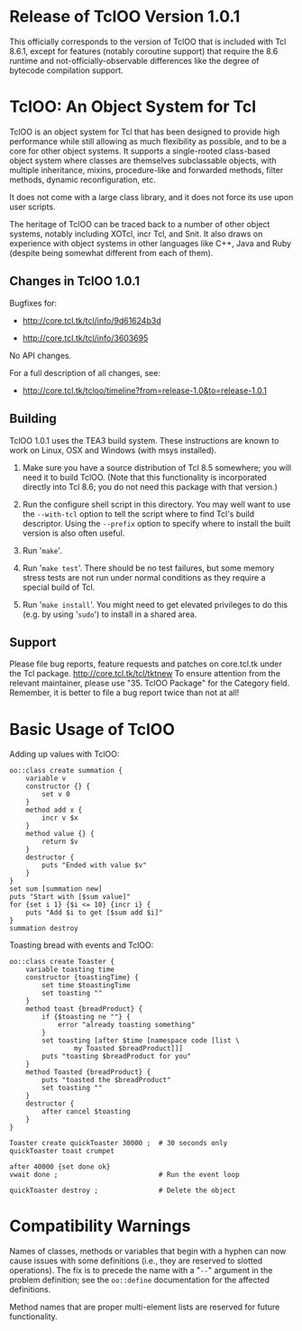 Release of TclOO Version 1.0.1
==============================

This officially corresponds to the version of TclOO that is included with Tcl
8.6.1, except for features (notably coroutine support) that require the 8.6
runtime and not-officially-observable differences like the degree of bytecode
compilation support.

TclOO: An Object System for Tcl
===============================

TclOO is an object system for Tcl that has been designed to provide high
performance while still allowing as much flexibility as possible, and to be a
core for other object systems. It supports a single-rooted class-based object
system where classes are themselves subclassable objects, with multiple
inheritance, mixins, procedure-like and forwarded methods, filter methods,
dynamic reconfiguration, etc.

It does not come with a large class library, and it does not force its use
upon user scripts.

The heritage of TclOO can be traced back to a number of other object systems,
notably including XOTcl, incr Tcl, and Snit. It also draws on experience with
object systems in other languages like C++, Java and Ruby (despite being
somewhat different from each of them).

Changes in TclOO 1.0.1
----------------------
Bugfixes for:

* <http://core.tcl.tk/tcl/info/9d61624b3d>

* <http://core.tcl.tk/tcl/info/3603695>

No API changes.

For a full description of all changes, see:

* <http://core.tcl.tk/tcloo/timeline?from=release-1.0&to=release-1.0.1>

Building
--------

TclOO 1.0.1 uses the TEA3 build system. These instructions are known to work
on Linux, OSX and Windows (with msys installed).

1. Make sure you have a source distribution of Tcl 8.5 somewhere; you will
   need it to build TclOO. (Note that this functionality is incorporated
   directly into Tcl 8.6; you do not need this package with that version.)

2. Run the configure shell script in this directory. You may well want to
   use the `--with-tcl` option to tell the script where to find Tcl's build
   descriptor. Using the `--prefix` option to specify where to install the
   built version is also often useful.

3. Run '`make`'.

4. Run '`make test`'. There should be no test failures, but some memory stress
   tests are not run under normal conditions as they require a special build
   of Tcl.

5. Run '`make install`'. You might need to get elevated privileges to do this
   (e.g. by using '`sudo`') to install in a shared area.

Support
-------

Please file bug reports, feature requests and patches on core.tcl.tk under the
Tcl package. <http://core.tcl.tk/tcl/tktnew> To ensure attention from the
relevant maintainer, please use "35. TclOO Package" for the Category field.
Remember, it is better to file a bug report twice than not at all!

Basic Usage of TclOO
====================

Adding up values with TclOO:

    oo::class create summation {
        variable v
        constructor {} {
            set v 0
        }
        method add x {
            incr v $x
        }
        method value {} {
            return $v
        }
        destructor {
            puts "Ended with value $v"
        }
    }
    set sum [summation new]
    puts "Start with [$sum value]"
    for {set i 1} {$i <= 10} {incr i} {
        puts "Add $i to get [$sum add $i]"
    }
    summation destroy

Toasting bread with events and TclOO:

    oo::class create Toaster {
        variable toasting time
        constructor {toastingTime} {
            set time $toastingTime
            set toasting ""
        }
        method toast {breadProduct} {
            if {$toasting ne ""} {
                error "already toasting something"
            }
            set toasting [after $time [namespace code [list \
                    my Toasted $breadProduct]]]
            puts "toasting $breadProduct for you"
        }
        method Toasted {breadProduct} {
            puts "toasted the $breadProduct"
            set toasting ""
        }
        destructor {
            after cancel $toasting
        }
    }
    
    Toaster create quickToaster 30000 ;  # 30 seconds only
    quickToaster toast crumpet
    
    after 40000 {set done ok}
    vwait done ;                         # Run the event loop
    
    quickToaster destroy ;               # Delete the object

Compatibility Warnings
======================
Names of classes, methods or variables that begin with a hyphen can now cause
issues with some definitions (i.e., they are reserved to slotted operations).
The fix is to precede the name with a "`--`" argument in the problem definition;
see the `oo::define` documentation for the affected definitions.

Method names that are proper multi-element lists are reserved for future
functionality.
